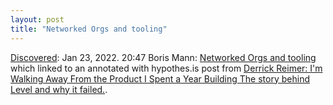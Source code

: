 ```yaml
---
layout: post
title: "Networked Orgs and tooling"
---
```

[Discovered](http://rolandtanglao.com/2020/07/29/p1-blogthis-checkvist-list-links-to-blog/): Jan 23, 2022. 20:47  Boris Mann: [Networked Orgs and tooling](https://talk.fission.codes/t/networked-orgs-and-tooling/2402) which linked to an annotated with hypothes.is post from [Derrick Reimer: I'm Walking Away From the Product I Spent a Year Building The story behind Level and why it failed.](https://via.hypothes.is/https://www.derrickreimer.com/essays/2019/05/17/im-walking-away-from-the-product-i-spent-a-year-building.html).
